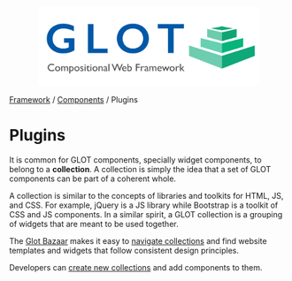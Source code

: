 <p align="center">
  <img src="../assets/glot_logo_new.svg" width="400px" alt="glot: compositional web framework">
</p>

[Framework](#framework) / [Components](#Components) / Plugins

# Plugins

It is common for GLOT components, specially widget components, to belong to a **collection**. A collection is simply the idea that a set of GLOT components can be part of a coherent whole.

A collection is similar to the concepts of libraries and toolkits for HTML, JS, and CSS. For example, jQuery is a JS library while Bootstrap is a toolkit of CSS and JS components. In a similar spirit, a GLOT collection is a grouping of widgets that are meant to be used together.

The [Glot Bazaar](http://glotbazaar.com) makes it easy to [navigate collections](http://glotbazaar.com/collections) and find website templates and widgets that follow consistent design principles.

Developers can [create new collections](#create-new-collections) and add components to them.

